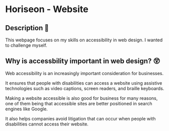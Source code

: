 # Horiseon - Website

## Description 📑
This webpage focuses on my skills on accessibility in web design. I wanted to challenge myself. 

## Why is accessbility important in web design? 😲
Web accessibility is an increasingly important consideration for businesses. 

It ensures that people with disabilities can access a website using assistive technologies such as video captions, screen readers, and braille keyboards. 

Making a website accessible is also good for business for many reasons, one of them being that accessible sites are better positioned in search engines like Google. 

It also helps companies avoid litigation that can occur when people with disabilities cannot access their website.
